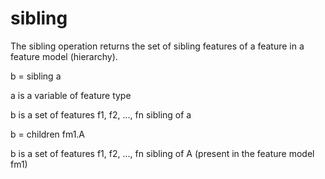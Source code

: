 # sibling
The sibling operation returns the set of sibling features of a feature in a feature model (hierarchy).

b = sibling a

a is a variable of feature type

b is a set of features f1, f2, ..., fn sibling of a

b = children fm1.A

b is a set of features f1, f2, ..., fn sibling of A (present in the feature model fm1)